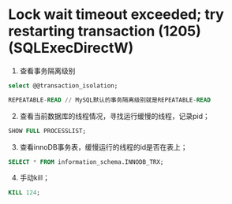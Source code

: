 # Lock wait timeout exceeded; try restarting transaction (1205) (SQLExecDirectW)

1. 查看事务隔离级别
```sql
select @@transaction_isolation;

REPEATABLE-READ // MySQL默认的事务隔离级别就是REPEATABLE-READ
```
2. 查看当前数据库的线程情况，寻找运行缓慢的线程，记录pid；
```sql
SHOW FULL PROCESSLIST;
```

3. 查看innoDB事务表，缓慢运行的线程的id是否在表上；
```sql
SELECT * FROM information_schema.INNODB_TRX;
```

4. 手动kill；
```sql
KILL 124;
```

